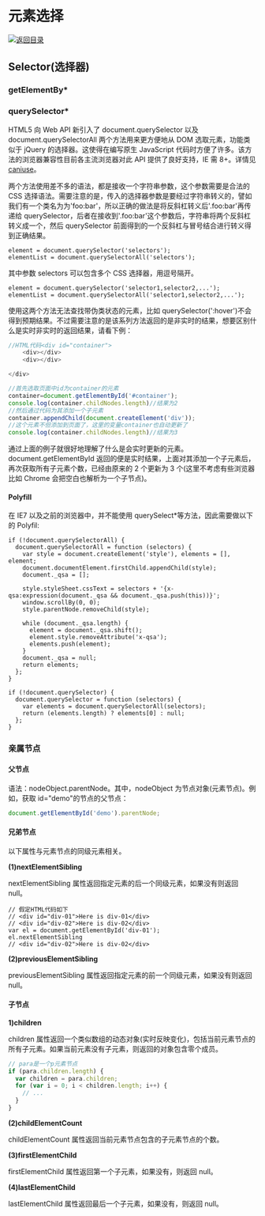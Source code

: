 # 元素选择

[![&#x8FD4;&#x56DE;&#x76EE;&#x5F55;](https://i.postimg.cc/50XLzC7C/image.png)](https://github.com/wx-chevalier/Web-Series)

## Selector\(选择器\)

### getElementBy\*

### querySelector\*

HTML5 向 Web API 新引入了 document.querySelector 以及 document.querySelectorAll 两个方法用来更方便地从 DOM 选取元素，功能类似于 jQuery 的选择器。这使得在编写原生 JavaScript 代码时方便了许多。该方法的浏览器兼容性目前各主流浏览器对此 API 提供了良好支持，IE 需 8+。详情见[caniuse](http://caniuse.com/queryselector)。

两个方法使用差不多的语法，都是接收一个字符串参数，这个参数需要是合法的 CSS 选择语法。需要注意的是，传入的选择器参数是要经过字符串转义的，譬如我们有一个类名为为'foo:bar'，所以正确的做法是将反斜杠转义后'.foo\:bar'再传递给 querySelector，后者在接收到'.foo\:bar'这个参数后，字符串将两个反斜杠转义成一个，然后 querySelector 前面得到的一个反斜杠与冒号结合进行转义得到正确结果。

```text
element = document.querySelector('selectors');
elementList = document.querySelectorAll('selectors');
```

其中参数 selectors 可以包含多个 CSS 选择器，用逗号隔开。

```text
element = document.querySelector('selector1,selector2,...');
elementList = document.querySelectorAll('selector1,selector2,...');
```

使用这两个方法无法查找带伪类状态的元素，比如 querySelector\(':hover'\)不会得到预期结果。不过需要注意的是该系列方法返回的是非实时的结果，想要区别什么是实时非实时的返回结果，请看下例：

```javascript
//HTML代码<div id="container">
    <div></div>
    <div></div>

</div>

//首先选取页面中id为container的元素
container=document.getElementById('#container');
console.log(container.childNodes.length)//结果为2
//然后通过代码为其添加一个子元素
container.appendChild(document.createElement('div'));
//这个元素不但添加到页面了，这里的变量container也自动更新了
console.log(container.childNodes.length)//结果为3
```

通过上面的例子就很好地理解了什么是会实时更新的元素。document.getElementById 返回的便是实时结果，上面对其添加一个子元素后，再次获取所有子元素个数，已经由原来的 2 个更新为 3 个\(这里不考虑有些浏览器比如 Chrome 会把空白也解析为一个子节点\)。

#### Polyfill

在 IE7 以及之前的浏览器中，并不能使用 querySelect\*等方法，因此需要做以下的 Polyfil:

```text
if (!document.querySelectorAll) {
  document.querySelectorAll = function (selectors) {
    var style = document.createElement('style'), elements = [], element;
    document.documentElement.firstChild.appendChild(style);
    document._qsa = [];

    style.styleSheet.cssText = selectors + '{x-qsa:expression(document._qsa && document._qsa.push(this))}';
    window.scrollBy(0, 0);
    style.parentNode.removeChild(style);

    while (document._qsa.length) {
      element = document._qsa.shift();
      element.style.removeAttribute('x-qsa');
      elements.push(element);
    }
    document._qsa = null;
    return elements;
  };
}

if (!document.querySelector) {
  document.querySelector = function (selectors) {
    var elements = document.querySelectorAll(selectors);
    return (elements.length) ? elements[0] : null;
  };
}
```

### 亲属节点

#### 父节点

语法：nodeObject.parentNode。其中，nodeObject 为节点对象\(元素节点\)。例如，获取 id="demo"的节点的父节点：

```javascript
document.getElementById('demo').parentNode;
```

#### 兄弟节点

以下属性与元素节点的同级元素相关。

**\(1\)nextElementSibling**

nextElementSibling 属性返回指定元素的后一个同级元素，如果没有则返回 null。

```text
// 假定HTML代码如下
// <div id="div-01">Here is div-01</div>
// <div id="div-02">Here is div-02</div>
var el = document.getElementById('div-01');
el.nextElementSibling
// <div id="div-02">Here is div-02</div>
```

**\(2\)previousElementSibling**

previousElementSibling 属性返回指定元素的前一个同级元素，如果没有则返回 null。

#### 子节点

**1\)children**

children 属性返回一个类似数组的动态对象\(实时反映变化\)，包括当前元素节点的所有子元素。如果当前元素没有子元素，则返回的对象包含零个成员。

```javascript
// para是一个p元素节点
if (para.children.length) {
  var children = para.children;
  for (var i = 0; i < children.length; i++) {
    // ...
  }
}
```

**\(2\)childElementCount**

childElementCount 属性返回当前元素节点包含的子元素节点的个数。

**\(3\)firstElementChild**

firstElementChild 属性返回第一个子元素，如果没有，则返回 null。

**\(4\)lastElementChild**

lastElementChild 属性返回最后一个子元素，如果没有，则返回 null。

